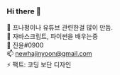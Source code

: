 ### Hi there 👋


🔭 프나펑이나 유튜브 관련한걸 많이 만듬. <br>
🌱 자바스크립트, 파이썬을 배우는중 <br>
💬 진윤#0900 <br>
📫 newhajinyoon@gmail.com <br>
⚡ 팩트: 코딩 보단 디자인 <br>
